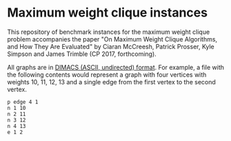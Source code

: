 # Maximum weight clique instances

This repository of benchmark instances for the maximum weight clique problem
accompanies the paper "On Maximum Weight Clique Algorithms, and
How They Are Evaluated" by Ciaran McCreesh, Patrick Prosser, Kyle Simpson and James
Trimble (CP 2017, forthcoming).

All graphs are in
[DIMACS (ASCII, undirected) format](http://dimacs.rutgers.edu/pub/challenge/graph/doc/ccformat.tex).
For example, a file with the following contents would represent a graph with four
vertices with weights 10, 11, 12, 13 and a single edge from the first vertex
to the second vertex.

    p edge 4 1
    n 1 10
    n 2 11
    n 3 12
    n 4 13
    e 1 2

